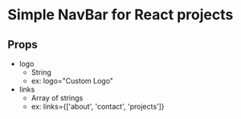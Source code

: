 # Simple NavBar for React projects

## Props
* logo 
    * String 
    * ex: logo="Custom Logo"
* links 
    * Array of strings 
    * ex: links={['about', 'contact', 'projects']}



